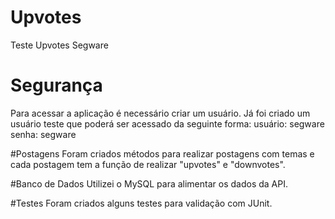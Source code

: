 # Upvotes
Teste Upvotes Segware


# Segurança
Para acessar a aplicação é necessário criar um usuário.
Já foi criado um usuário teste que poderá ser acessado da seguinte forma:
usuário: segware
senha: segware


#Postagens
Foram criados métodos para realizar postagens com temas e cada postagem tem a função de realizar "upvotes" e "downvotes".


#Banco de Dados
Utilizei o MySQL para alimentar os dados da API.


#Testes
Foram criados alguns testes para validação com JUnit.
